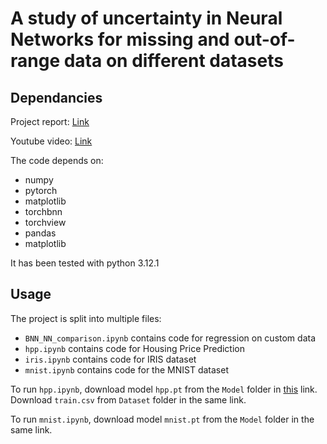 # A study of uncertainty in Neural Networks for missing and out-of-range data on different datasets
## Dependancies

Project report: [Link](https://drive.google.com/file/d/1L_-IjsnJaDvPYhKpospb6081J6jsFtSC/view?usp=sharing) 

Youtube video: [Link](https://www.youtube.com/watch?v=YRfp2EQj_YM)


The code depends on: 

- numpy 
- pytorch 
- matplotlib
- torchbnn 
- torchview 
- pandas 
- matplotlib 

It has been tested with python 3.12.1

## Usage

The project is split into multiple files:

- `BNN_NN_comparison.ipynb` contains code for regression on custom data 
- `hpp.ipynb` contains code for Housing Price Prediction 
- `iris.ipynb` contains code for IRIS dataset
- `mnist.ipynb` contains code for the MNIST dataset

To run `hpp.ipynb`, download model `hpp.pt` from the `Model` folder in [this](https://drive.google.com/drive/u/0/folders/1hzCnDRC2WAYM0QXLDCyrb561c68_ZQ5a) link. Download `train.csv` from `Dataset` folder in the same link. 

To run `mnist.ipynb`, download model `mnist.pt` from the `Model` folder in the same link.
